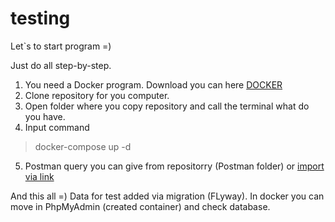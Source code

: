# testing
Let`s to start program =)

Just do all step-by-step.

1) You need a Docker program. Download you can here [DOCKER](https://www.docker.com/)
2) Clone repository for you computer.
3) Open folder where you copy repository  and call the terminal what do you have.
4) Input command 
> docker-compose up -d

5) Postman query you can give from repositorry (Postman folder) or [import via link](https://www.getpostman.com/collections/e4b57528b7c973cc1c96)

And this all =) Data for test added via migration (FLyway). In docker you can move in PhpMyAdmin (created container) and check database.
